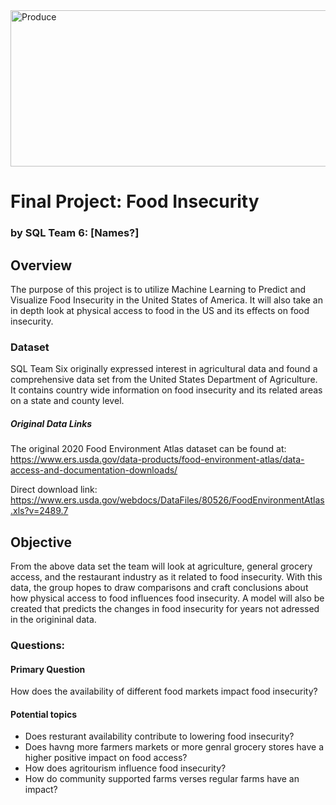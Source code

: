 <img width="1165" height="250" alt="Produce" src="https://user-images.githubusercontent.com/112206035/223837617-92232bb1-3bd4-4c3b-bee0-421ffb1c9f1a.png">

# Final Project: Food Insecurity 
### by SQL Team 6: [Names?]

## Overview 
The purpose of this project is to utilize Machine Learning to Predict and Visualize Food Insecurity in the United States of America. It will also take an in depth look at physical access to food in the US and its effects on food insecurity.

### Dataset
SQL Team Six originally expressed interest in agricultural data and found a comprehensive data set from the United States Department of Agriculture. It contains country wide information on food insecurity and its related areas on a state and county level. 

##### Original Data Links
The original 2020 Food Environment Atlas dataset can be found at: https://www.ers.usda.gov/data-products/food-environment-atlas/data-access-and-documentation-downloads/

Direct download link: https://www.ers.usda.gov/webdocs/DataFiles/80526/FoodEnvironmentAtlas.xls?v=2489.7

## Objective
From the above data set the team will look at agriculture, general grocery access, and the restaurant industry as it related to food insecurity. With this data, the group hopes to draw comparisons and craft conclusions about how physical access to food influences food insecurity. A model will also be created that predicts the changes in food insecurity for years not adressed in the origininal data.

### Questions:
#### Primary Question
How does the availability of different food markets impact food insecurity?

#### Potential topics
- Does resturant availability contribute to lowering food insecurity?
- Does havng more farmers markets or more genral grocery stores have a higher positive impact on food access?
- How does agritourism influence food insecurity?
- How do community supported farms verses regular farms have an impact?
                     

